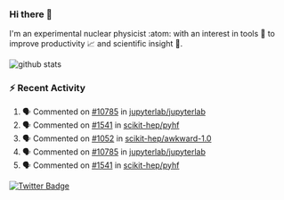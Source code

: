 ### Hi there 👋 

I'm an experimental nuclear physicist :atom: with an interest in tools :wrench: to improve productivity :chart_with_upwards_trend: and scientific insight :telescope:.

![github stats](https://github-readme-stats.vercel.app/api?username=agoose77&show_icons=true&hide_rank=true&hide_title=true&bg_color=30,e76445,904e95&text_color=efe3ec&icon_color=efe3ec)
<!--
**agoose77/agoose77** is a ✨ _special_ ✨ repository because its `README.md` (this file) appears on your GitHub profile.

Here are some ideas to get you started:

- 🔭 I’m currently working on ...
- 🌱 I’m currently learning ...
- 👯 I’m looking to collaborate on ...
- 🤔 I’m looking for help with ...
- 💬 Ask me about ...
- 📫 How to reach me: ...
- 😄 Pronouns: ...
- ⚡ Fun fact: ...
-->

### :zap: Recent Activity
<!--START_SECTION:activity-->
1. 🗣 Commented on [#10785](https://github.com/jupyterlab/jupyterlab/issues/10785) in [jupyterlab/jupyterlab](https://github.com/jupyterlab/jupyterlab)
2. 🗣 Commented on [#1541](https://github.com/scikit-hep/pyhf/issues/1541) in [scikit-hep/pyhf](https://github.com/scikit-hep/pyhf)
3. 🗣 Commented on [#1052](https://github.com/scikit-hep/awkward-1.0/issues/1052) in [scikit-hep/awkward-1.0](https://github.com/scikit-hep/awkward-1.0)
4. 🗣 Commented on [#10785](https://github.com/jupyterlab/jupyterlab/issues/10785) in [jupyterlab/jupyterlab](https://github.com/jupyterlab/jupyterlab)
5. 🗣 Commented on [#1541](https://github.com/scikit-hep/pyhf/issues/1541) in [scikit-hep/pyhf](https://github.com/scikit-hep/pyhf)
<!--END_SECTION:activity-->


[![Twitter Badge](https://img.shields.io/twitter/follow/agoose77?style=flat-square&logo=Twitter&logoColor=white&color=cornflowerblue)](https://twitter.com/agoose77)
